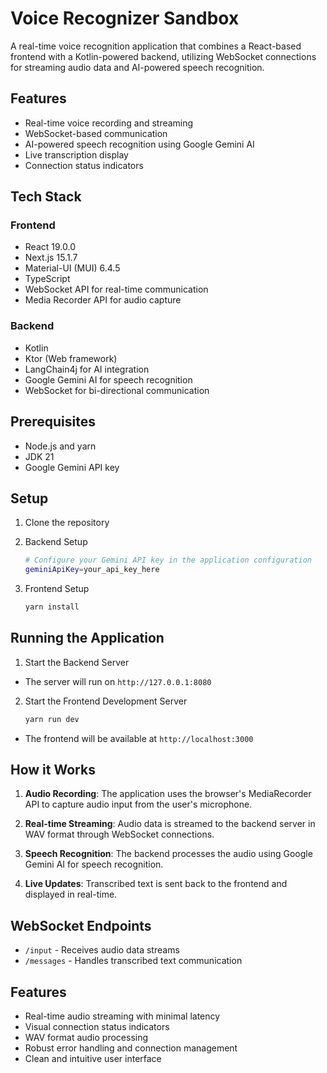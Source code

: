 # Voice Recognizer Sandbox

A real-time voice recognition application that combines a React-based frontend with a Kotlin-powered backend, utilizing
WebSocket connections for streaming audio data and AI-powered speech recognition.

## Features

- Real-time voice recording and streaming
- WebSocket-based communication
- AI-powered speech recognition using Google Gemini AI
- Live transcription display
- Connection status indicators

## Tech Stack

### Frontend

- React 19.0.0
- Next.js 15.1.7
- Material-UI (MUI) 6.4.5
- TypeScript
- WebSocket API for real-time communication
- Media Recorder API for audio capture

### Backend

- Kotlin
- Ktor (Web framework)
- LangChain4j for AI integration
- Google Gemini AI for speech recognition
- WebSocket for bi-directional communication

## Prerequisites

- Node.js and yarn
- JDK 21
- Google Gemini API key

## Setup

1. Clone the repository

2. Backend Setup
   ```bash
   # Configure your Gemini API key in the application configuration
   geminiApiKey=your_api_key_here
   ```

3. Frontend Setup
   ```bash
   yarn install
   ```

## Running the Application

1. Start the Backend Server

- The server will run on `http://127.0.0.1:8080`

2. Start the Frontend Development Server
   ```bash
   yarn run dev
   ```

- The frontend will be available at `http://localhost:3000`

## How it Works

1. **Audio Recording**: The application uses the browser's MediaRecorder API to capture audio input from the user's
   microphone.

2. **Real-time Streaming**: Audio data is streamed to the backend server in WAV format through WebSocket connections.

3. **Speech Recognition**: The backend processes the audio using Google Gemini AI for speech recognition.

4. **Live Updates**: Transcribed text is sent back to the frontend and displayed in real-time.

## WebSocket Endpoints

- `/input` - Receives audio data streams
- `/messages` - Handles transcribed text communication

## Features

- Real-time audio streaming with minimal latency
- Visual connection status indicators
- WAV format audio processing
- Robust error handling and connection management
- Clean and intuitive user interface
